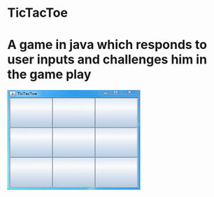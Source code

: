 # TicTacToe
<html>
<body>
<h1>A game in java which responds to user inputs and challenges him in the game play</h1>
<img src="ttt.gif" alt="view" style="width:304px;height:228px;">
</body>
</html>
